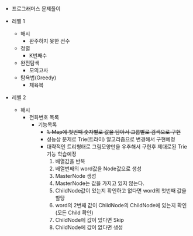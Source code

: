 * 프로그래머스 문제풀이

* 레벨 1
    - 해시
        + 완주하지 못한 선수
    - 정렬
        + K번째수
    - 완전탐색
        + 모의고사
    - 탐욕법(Greedy)
        + 체육복
        
* 레벨 2
    - 해시
        + 전화번호 목록
            + 기능목록
                + ~~1. Map에 첫번째 숫자별로 값을 담아서 그룹별로 검색으로 구현~~
                + 성능상 문제로 Trie(트라이) 알고리즘으로 변경해서 구현예정
                + 대략적인 트리형태로 그림모양만을 유추해서 구현후 제대로된 Trie 기능 학습예정
                    1. 배열값을 반복
                    2. 배열번째의 word값을 Node값으로 생성
                    3. MasterNode 생성
                    4. MasterNode는 값을 가지고 있지 않는다.
                    5. ChildNode값이 있는지 확인하고 없다면 word의 첫번째 값을 할당
                    6. word의 2번째 값이 ChildNode의 ChildNode에 있는지 확인(모든 Child 확인)
                    7. ChildNode에 값이 있다면 Skip
                    8. ChildNode에 값이 없다면 생성
                    